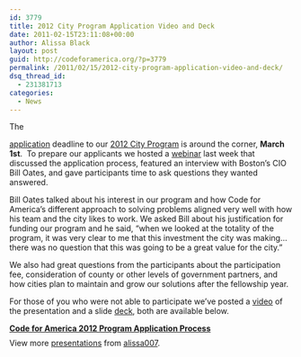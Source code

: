 ```yaml
---
id: 3779
title: 2012 City Program Application Video and Deck
date: 2011-02-15T23:11:08+00:00
author: Alissa Black
layout: post
guid: http://codeforamerica.org/?p=3779
permalink: /2011/02/15/2012-city-program-application-video-and-deck/
dsq_thread_id:
  - 231381713
categories:
  - News
---
```

<!-- p.p1 {margin: 0.0px 0.0px 0.0px 0.0px; font: 12.0px Helvetica} -->The 

<a href="http://www.formstack.com/forms/?1018282-aijP78y1c7" target="_blank">application</a> deadline to our <a href="http://codeforamerica.org/cities/city-impact/" target="_blank">2012 City Program</a> is around the corner, **March 1st**.  To prepare our applicants we hosted a <a href="http://codeforamerica.org/2011/01/26/a-new-kind-of-solution-learn-how-your-city-can-partner-with-cfa/" target="_blank">webinar</a> last week that discussed the application process, featured an interview with Boston&#8217;s CIO Bill Oates, and gave participants time to ask questions they wanted answered.

Bill Oates talked about his interest in our program and how Code for America&#8217;s different approach to solving problems aligned very well with how his team and the city likes to work. We asked Bill about his justification for funding our program and he said, &#8220;when we looked at the totality of the program, it was very clear to me that this investment the city was making… there was no question that this was going to be a great value for the city.&#8221;

We also had great questions from the participants about the participation fee, consideration of county or other levels of government partners, and how cities plan to maintain and grow our solutions after the fellowship year.

For those of you who were not able to participate we&#8217;ve posted a <a href="http://www.youtube.com/watch?v=sWwbcBCudwc" target="_blank">video</a> of the presentation and a slide <a href="http://www.slideshare.net/alissa007/code-for-america-2012-program-application-process" target="_blank">deck</a>, both are available below.



<div style="width:425px" id="__ss_6938080">
  <strong style="display:block;margin:12px 0 4px"><a href="http://www.slideshare.net/alissa007/code-for-america-2012-program-application-process" title="Code for America 2012 Program Application Process">Code for America 2012 Program Application Process</a></strong> 
  
  <div style="padding:5px 0 12px">
    View more <a href="http://www.slideshare.net/">presentations</a> from <a href="http://www.slideshare.net/alissa007">alissa007</a>.
  </div>
</div>